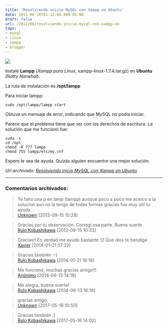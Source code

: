 ```yaml
---
title: 'Resolviendo inicio MySQL con Xampp en Ubuntu'
date: 2011-06-16T01:12:00.000-05:00
draft: false
url: /2011/06/resolviendo-inicio-mysql-con-xampp-en
tags: 
- mysql
- linux
- xampp
- blogger
---
```


[![](https://4.bp.blogspot.com/-KmhYf9ZalO4/TUwhyQVJXyI/AAAAAAAABQ8/GpJ-i1hu6wo/s1600/tux-100.png)](https://4.bp.blogspot.com/-KmhYf9ZalO4/TUwhyQVJXyI/AAAAAAAABQ8/GpJ-i1hu6wo/s1600/tux-100.png)

Instalé **Lampp** (_Xampp para Linux_, xampp-linux-1.7.4.tar.gz) en **Ubuntu** (_Natty Narwhal_).  
  
La ruta de instalación es **/opt/lampp**  
  
Para iniciar lampp:  
  
```
sudo /opt/lampp/lampp start  

```  
Obtuve un mensaje de error, indicando que MySQL no podía iniciar.  
  
Parece que el problema tiene que ver con los derechos de escritura. La solución que me funcionó fue:  
  
```
sudo -s  
cd /opt  
chmod -R 777 lampp  
chmod 755 lampp/etc/my.cnf  

```  
Espero le sea de ayuda. Quizás alguien encuentre una mejor solución.

_*Url archivado: [Resolviendo inicio MySQL con Xampp en Ubuntu](https://akcdev.blogspot.com/2011/06/resolviendo-inicio-mysql-con-xampp-en.html)*_

---
### Comentarios archivados:

>
> Te falto una p en lamp (lampp) aunque poco a poco me acerco a la solucion aun no la tengo de todas formas gracias fue muy util tu ayuda
> \
> [Unknown](https://www.blogger.com/profile/09647490901397100547 "noreply@blogger.com") [2012-09-15 10:28]

>
> Gracias por tu observación. Corregí esa parte. Buena suerte.
> \
> [Rulo Kobashikawa](https://www.blogger.com/profile/07020497448167262255 "noreply@blogger.com") [2012-09-15 10:33]

>
> Gracias!! En verdad me ayudo bastante :D Que dios te bendiga
> \
> [Xavier](https://www.blogger.com/profile/07386089212713909494 "noreply@blogger.com") [2014-01-21 07:22]

>
> Gracias también :-)
> \
> [Rulo Kobashikawa](https://www.blogger.com/profile/07020497448167262255 "noreply@blogger.com") [2014-01-21 16:18]

>
> Me funcionó, muchas gracias amigo!!!
> \
> [Anónimo](# "noreply@blogger.com") [2014-06-13 14:19]

>
> Me alegra, buena suerte!
> \
> [Rulo Kobashikawa](https://www.blogger.com/profile/07020497448167262255 "noreply@blogger.com") [2014-06-13 16:18]

>
> gracias amigo.
> \
> [Unknown](https://www.blogger.com/profile/08863688343512226779 "noreply@blogger.com") [2017-05-16 10:50]

>
> Gracias también :)
> \
> [Rulo Kobashikawa](https://www.blogger.com/profile/07020497448167262255 "noreply@blogger.com") [2017-05-16 14:02]
